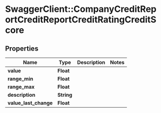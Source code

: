 # SwaggerClient::CompanyCreditReportCreditReportCreditRatingCreditScore

## Properties
Name | Type | Description | Notes
------------ | ------------- | ------------- | -------------
**value** | **Float** |  | 
**range_min** | **Float** |  | 
**range_max** | **Float** |  | 
**description** | **String** |  | 
**value_last_change** | **Float** |  | 


